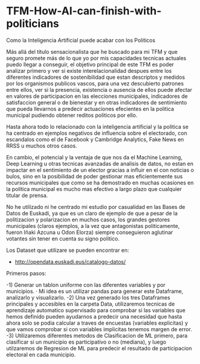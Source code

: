 # TFM-How-AI-can-finish-with-politicians
Como la Inteligencia Artificial puede acabar con los Politicos

Más allá del título sensacionalista que he buscado para mi TFM y que seguro promete más de lo que yo por mis capacidades tecnicas actuales puedo llegar a conseguir, el objetivo principal de este TFM es poder analizar primero y ver si existe interelacionalidad despues entre los diferentes indicadores de sostenibilidad que estan descriptos y medidos por los organismos publicos vascos, para una vez descubierto patrones entre ellos, ver si la presencia, existencia o ausencia de ellos puede afectar en valores de participacion en las elecciones municipales, indicadores de satisfaccion general o de bienestar y en otras indicadores de sentimiento que pueda llevarnos a predecir actuaciones efecientes en la politica municipal pudiendo obtener reditos politicos por ello.

Hasta ahora todo lo relacionado con la inteligencia artificial y la politica se ha centrado en ejemplos negativos de influencia sobre el electorado, con escandalos como el de Facebook y Cambridge Analytics, Fake News en RRSS u muchos otros casos.

En cambio, el potencial y la ventaja de que nos da el Machine Learning, Deep Learning u otras tecnicas avanzadas de analisis de datos, no estan en impactar en el sentimiento de un elector gracias a influir en el con noticias o bulos, sino en la posibilidad de poder gestionar mas eficientemente sus recursos municipales que como se ha demostrado en muchas ocasiones en la politica municipal es mucho mas efectivo a largo plazo que cualquier titular de prensa.

No he utilizado ni he centrado mi estudio por casualidad en las Bases de Datos de Euskadi, ya que es un claro de ejemplo de que a pesar de la politizacion y polarizacion en muchos casos, los grandes gestores municipales (claros ejemplos, a la vez que antagonistas politicamente, fueron Iñaki Azcuna u Odon Elorza) siempre conseguieron aglutinar votantes sin tener en cuenta su signo politico.

Los Dataset que utilizare se pueden encontrar en:

- http://opendata.euskadi.eus/catalogo-datos/ 

Primeros pasos:

-1) Generar un tablon uniforme con las diferentes variables y por municipios.
· Mi idea es un utilizar pandas para generar este Dataframe, analizarlo y visualizarlo.
-2) Una vez generado los tres Dataframes principales y accesibles en la carpeta Data, utilizaremos tecnicas de aprendizaje automatico supervisado para comprobar si las variables que hemos definido pueden ayudarnos a predecir una necesidad que hasta ahora solo se podia calcular a traves de encuestas (variables explicitas) y que vamos comprobar si con variables implicitas tenemos margen de error.
-3) Utilizaremos diferentes metodos de Clasificacion de ML primero, para clasificar si un municipio es participativo o no (mediana), y luego utilzaremos de Regresion de ML para predecir el resultado de participacion electoral en cada municipio.


